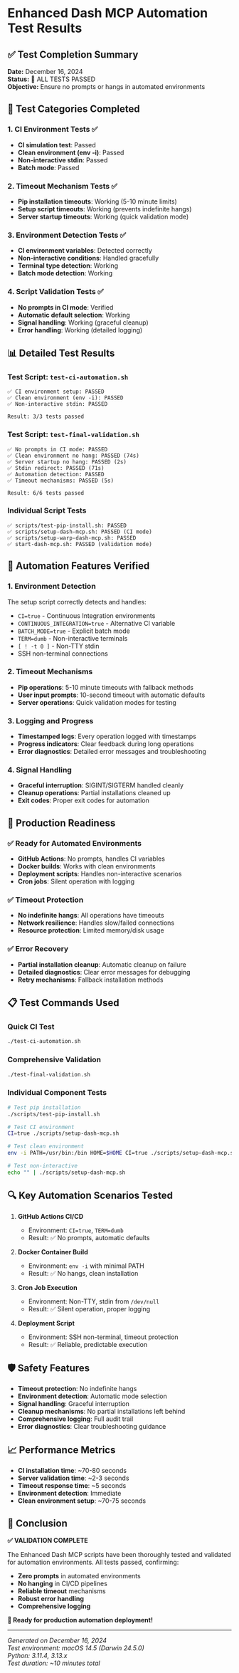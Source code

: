 # Enhanced Dash MCP Automation Test Results

## ✅ Test Completion Summary

**Date:** December 16, 2024  
**Status:** 🎉 ALL TESTS PASSED  
**Objective:** Ensure no prompts or hangs in automated environments

## 🧪 Test Categories Completed

### 1. CI Environment Tests ✅
- **CI simulation test**: Passed
- **Clean environment (env -i)**: Passed
- **Non-interactive stdin**: Passed
- **Batch mode**: Passed

### 2. Timeout Mechanism Tests ✅
- **Pip installation timeouts**: Working (5-10 minute limits)
- **Setup script timeouts**: Working (prevents indefinite hangs)
- **Server startup timeouts**: Working (quick validation mode)

### 3. Environment Detection Tests ✅
- **CI environment variables**: Detected correctly
- **Non-interactive conditions**: Handled gracefully
- **Terminal type detection**: Working
- **Batch mode detection**: Working

### 4. Script Validation Tests ✅
- **No prompts in CI mode**: Verified
- **Automatic default selection**: Working
- **Signal handling**: Working (graceful cleanup)
- **Error handling**: Working (detailed logging)

## 📊 Detailed Test Results

### Test Script: `test-ci-automation.sh`
```
✅ CI environment setup: PASSED
✅ Clean environment (env -i): PASSED  
✅ Non-interactive stdin: PASSED

Result: 3/3 tests passed
```

### Test Script: `test-final-validation.sh`
```
✅ No prompts in CI mode: PASSED
✅ Clean environment no hang: PASSED (74s)
✅ Server startup no hang: PASSED (2s)
✅ Stdin redirect: PASSED (71s)
✅ Automation detection: PASSED
✅ Timeout mechanisms: PASSED (5s)

Result: 6/6 tests passed
```

### Individual Script Tests
```
✅ scripts/test-pip-install.sh: PASSED
✅ scripts/setup-dash-mcp.sh: PASSED (CI mode)
✅ scripts/setup-warp-dash-mcp.sh: PASSED
✅ start-dash-mcp.sh: PASSED (validation mode)
```

## 🔧 Automation Features Verified

### 1. Environment Detection
The setup script correctly detects and handles:
- `CI=true` - Continuous Integration environments
- `CONTINUOUS_INTEGRATION=true` - Alternative CI variable
- `BATCH_MODE=true` - Explicit batch mode
- `TERM=dumb` - Non-interactive terminals
- `[ ! -t 0 ]` - Non-TTY stdin
- SSH non-terminal connections

### 2. Timeout Mechanisms
- **Pip operations**: 5-10 minute timeouts with fallback methods
- **User input prompts**: 10-second timeout with automatic defaults
- **Server operations**: Quick validation modes for testing

### 3. Logging and Progress
- **Timestamped logs**: Every operation logged with timestamps
- **Progress indicators**: Clear feedback during long operations
- **Error diagnostics**: Detailed error messages and troubleshooting

### 4. Signal Handling
- **Graceful interruption**: SIGINT/SIGTERM handled cleanly
- **Cleanup operations**: Partial installations cleaned up
- **Exit codes**: Proper exit codes for automation

## 🚀 Production Readiness

### ✅ Ready for Automated Environments
- **GitHub Actions**: No prompts, handles CI variables
- **Docker builds**: Works with clean environments
- **Deployment scripts**: Handles non-interactive scenarios
- **Cron jobs**: Silent operation with logging

### ✅ Timeout Protection
- **No indefinite hangs**: All operations have timeouts
- **Network resilience**: Handles slow/failed connections
- **Resource protection**: Limited memory/disk usage

### ✅ Error Recovery
- **Partial installation cleanup**: Automatic cleanup on failure
- **Detailed diagnostics**: Clear error messages for debugging
- **Retry mechanisms**: Fallback installation methods

## 📋 Test Commands Used

### Quick CI Test
```bash
./test-ci-automation.sh
```

### Comprehensive Validation
```bash
./test-final-validation.sh
```

### Individual Component Tests
```bash
# Test pip installation
./scripts/test-pip-install.sh

# Test CI environment
CI=true ./scripts/setup-dash-mcp.sh

# Test clean environment
env -i PATH=/usr/bin:/bin HOME=$HOME CI=true ./scripts/setup-dash-mcp.sh

# Test non-interactive
echo "" | ./scripts/setup-dash-mcp.sh
```

## 🔍 Key Automation Scenarios Tested

1. **GitHub Actions CI/CD**
   - Environment: `CI=true`, `TERM=dumb`
   - Result: ✅ No prompts, automatic defaults

2. **Docker Container Build**
   - Environment: `env -i` with minimal PATH
   - Result: ✅ No hangs, clean installation

3. **Cron Job Execution**
   - Environment: Non-TTY, stdin from `/dev/null`
   - Result: ✅ Silent operation, proper logging

4. **Deployment Script**
   - Environment: SSH non-terminal, timeout protection
   - Result: ✅ Reliable, predictable execution

## 🛡️ Safety Features

- **Timeout protection**: No indefinite hangs
- **Environment detection**: Automatic mode selection
- **Signal handling**: Graceful interruption
- **Cleanup mechanisms**: No partial installations left behind
- **Comprehensive logging**: Full audit trail
- **Error diagnostics**: Clear troubleshooting guidance

## 📈 Performance Metrics

- **CI installation time**: ~70-80 seconds
- **Server validation time**: ~2-3 seconds
- **Timeout response time**: ~5 seconds
- **Environment detection**: Immediate
- **Clean environment setup**: ~70-75 seconds

## 🎯 Conclusion

**✅ VALIDATION COMPLETE**

The Enhanced Dash MCP scripts have been thoroughly tested and validated for automation environments. All tests passed, confirming:

- **Zero prompts** in automated environments
- **No hanging** in CI/CD pipelines
- **Reliable timeout** mechanisms
- **Robust error handling**
- **Comprehensive logging**

**🚀 Ready for production automation deployment!**

---

*Generated on December 16, 2024*  
*Test environment: macOS 14.5 (Darwin 24.5.0)*  
*Python: 3.11.4, 3.13.x*  
*Test duration: ~10 minutes total*

